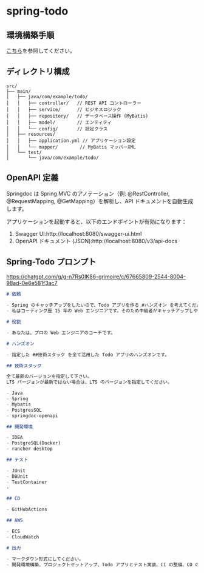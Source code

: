 # spring-todo

## 環境構築手順

[こちら](docs/SetupDevleperEmviroment.md)を参照してください。

## ディレクトリ構成

```
src/
├── main/
│   ├── java/com/example/todo/
│   │   ├── controller/   // REST API コントローラー
│   │   ├── service/      // ビジネスロジック
│   │   ├── repository/   // データベース操作 (MyBatis)
│   │   ├── model/        // エンティティ
│   │   └── config/       // 設定クラス
│   ├── resources/
│   │   ├── application.yml // アプリケーション設定
│   │   └── mapper/        // MyBatis マッパーXML
│   └── test/
│       └── java/com/example/todo/
```

## OpenAPI 定義

Springdoc は Spring MVC のアノテーション（例: @RestController, @RequestMapping, @GetMapping）を解析し、API ドキュメントを自動生成します。

アプリケーションを起動すると、以下のエンドポイントが有効になります：

1. Swagger UI:http://localhost:8080/swagger-ui.html
2. OpenAPI ドキュメント (JSON):http://localhost:8080/v3/api-docs

## Spring-Todo プロンプト

https://chatgpt.com/g/g-n7Rs0IK86-grimoire/c/67665809-2544-8004-98ad-0e6e581f3ac7

```markdown
# 依頼

- Spring のキャッチアップをしたいので、Todo アプリを作る #ハンズオン を考えてください。
- 私はコーディング歴 15 年の Web エンジニアです。そのため中級者がキャッチアップしやすいレベルでお願いします。

# 役割

- あなたは、プロの Web エンジニアのコーチです。

# ハンズオン

- 指定した ##技術スタック を全て活用した Todo アプリのハンズオンです。

## 技術スタック

全て最新のバージョンを指定して下さい。
LTS バージョンが最新ではない場合は、LTS のバージョンを指定してください。

- Java
- Spring
- Mybatis
- PostgresSQL
- springdoc-openapi

## 開発環境

- IDEA
- PostgreSQL(Docker)
- rancher desktop

## テスト

- JUnit
- DBUnit
- TestContainer
-

## CD

- GitHubActions

## AWS

- ECS
- CloudWatch

# 出力

- マークダウン形式にしてください。
- 開発環境構築、プロジェクトセットアップ、Todo アプリとテスト実装、CI の整備、CD の整備のような順番でお願いします。
```
